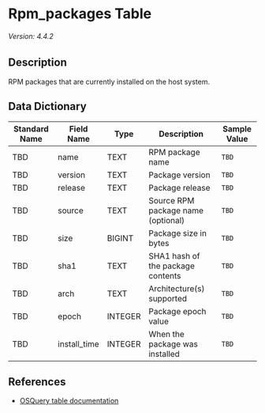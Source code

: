 # Rpm_packages Table
###### Version: 4.4.2

## Description
RPM packages that are currently installed on the host system.

## Data Dictionary
|Standard Name|Field Name|Type|Description|Sample Value|
|---|---|---|---|---|
|TBD|name|TEXT|RPM package name|`TBD`|
|TBD|version|TEXT|Package version|`TBD`|
|TBD|release|TEXT|Package release|`TBD`|
|TBD|source|TEXT|Source RPM package name (optional)|`TBD`|
|TBD|size|BIGINT|Package size in bytes|`TBD`|
|TBD|sha1|TEXT|SHA1 hash of the package contents|`TBD`|
|TBD|arch|TEXT|Architecture(s) supported|`TBD`|
|TBD|epoch|INTEGER|Package epoch value|`TBD`|
|TBD|install_time|INTEGER|When the package was installed|`TBD`|

## References
* [OSQuery table documentation](https://osquery.io/schema/current#rpm_packages)
